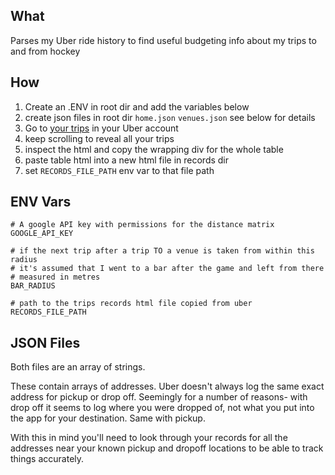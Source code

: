 ## What

Parses my Uber ride history to find useful budgeting info about my trips to and from hockey

## How

1. Create an .ENV in root dir and add the variables below
1. create json files in root dir `home.json` `venues.json` see below for details
1. Go to [your trips](https://myprivacy.uber.com/privacy/exploreyourdata/trips) in your Uber account
2. keep scrolling to reveal all your trips
3. inspect the html and copy the wrapping div for the whole table
4. paste table html into a new html file in records dir
5. set `RECORDS_FILE_PATH` env var to that file path

## ENV Vars

```
# A google API key with permissions for the distance matrix
GOOGLE_API_KEY

# if the next trip after a trip TO a venue is taken from within this radius
# it's assumed that I went to a bar after the game and left from there
# measured in metres
BAR_RADIUS

# path to the trips records html file copied from uber
RECORDS_FILE_PATH
```

## JSON Files

Both files are an array of strings.

These contain arrays of addresses. Uber doesn't always log the same exact address for pickup or drop off. Seemingly for a number of reasons- with drop off it seems to log where you were dropped of, not what you put into the app for your destination. Same with pickup.

With this in mind you'll need to look through your records for all the addresses near your known pickup and dropoff locations to be able to track things accurately.

